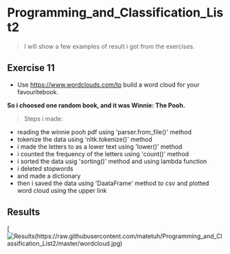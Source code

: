 # Programming_and_Classification_List2
> I will show a few examples of result i got from the exercises.

## Exercise 11
- Use https://www.wordclouds.com/to  build  a  word  cloud  for  your  favouritebook.

**So i choosed one random book, and it was Winnie: The Pooh.**

> Steps i made:
- reading the winnie pooh pdf using 'parser.from_file()' method
- tokenize the data using 'nltk.tokenize()' method
- i made the letters to as a lower text using 'lower()' method
- i counted the frequency of the letters using 'count()' method
- i sorted the data usig 'sorting()' method and using lambda function
- i deleted stopwords
- and made a dictionary
- then i saved the data using 'DaataFrame' method to csv and plotted word cloud using the upper link

## Results

[![Results(https://raw.githubusercontent.com/matetuh/Programming_and_Classification_List2/master/wordcloud.jpg)]()




